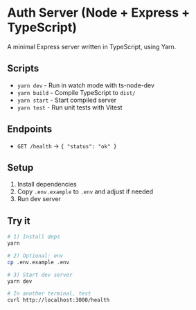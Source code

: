 # Auth Server (Node + Express + TypeScript)

A minimal Express server written in TypeScript, using Yarn.

## Scripts
- `yarn dev` - Run in watch mode with ts-node-dev
- `yarn build` - Compile TypeScript to `dist/`
- `yarn start` - Start compiled server
- `yarn test` - Run unit tests with Vitest

## Endpoints
- `GET /health` -> `{ "status": "ok" }`

## Setup
1. Install dependencies
2. Copy `.env.example` to `.env` and adjust if needed
3. Run dev server

## Try it
```bash
# 1) Install deps
yarn

# 2) Optional: env
cp .env.example .env

# 3) Start dev server
yarn dev

# In another terminal, test
curl http://localhost:3000/health
```
